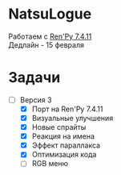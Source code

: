 # NatsuLogue
Работаем с [Ren'Py 7.4.11](https://www.renpy.org/release/7.4.11)  
Дедлайн - 15 февраля

# Задачи
- [ ] Версия 3
    - [x] Порт на Ren'Py 7.4.11 
    - [x] Визуальные улучшения
    - [x] Новые спрайты
    - [x] Реакция на имена
    - [x] Эффект параллакса
    - [x] Оптимизация кода
    - [ ] RGB меню
